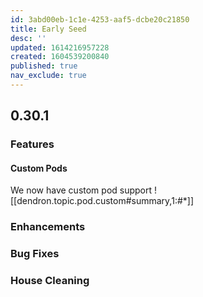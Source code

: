 ```yaml
---
id: 3abd00eb-1c1e-4253-aaf5-dcbe20c21850
title: Early Seed
desc: ''
updated: 1614216957228
created: 1604539200840
published: true
nav_exclude: true
---
```


## 0.30.1

### Features

#### Custom Pods

We now have custom pod support
![[dendron.topic.pod.custom#summary,1:#*]]

### Enhancements
### Bug Fixes
### House Cleaning

